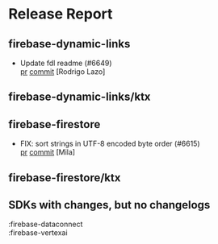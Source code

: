 # Release Report
## firebase-dynamic-links
      
* Update fdl readme (#6649)   
  [pr](https://github.com/firebase/firebase-android-sdk/pull/6649) [commit](https://github.com/firebase/firebase-android-sdk/commit/3f23c5f0e21530d058a2711049f55f4ccf10196b)  [Rodrigo Lazo]

## firebase-dynamic-links/ktx
      

## firebase-firestore
      
* FIX: sort strings in UTF-8 encoded byte order (#6615)   
  [pr](https://github.com/firebase/firebase-android-sdk/pull/6615) [commit](https://github.com/firebase/firebase-android-sdk/commit/a1cbf93b8958e3746c0314859f770aecfce4a852)  [Mila]

## firebase-firestore/ktx
      


## SDKs with changes, but no changelogs
:firebase-dataconnect  
:firebase-vertexai